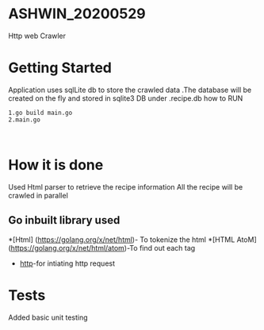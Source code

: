 # ASHWIN_20200529
Http web Crawler 
# Getting Started
 Application uses sqlLite db to store the crawled data .The database will be created on the fly
and stored in sqlite3 DB under .recipe.db
how to RUN
```
1.go build main.go
2.main.go



```
# How it is done 
 Used Html parser to retrieve the recipe information
 All the recipe will be crawled in parallel 
 
## Go inbuilt library used 

 *[Html] (https://golang.org/x/net/html)- To tokenize the html
 *[HTML AtoM] (https://golang.org/x/net/html/atom)-To find out each tag
 * [http](https://golang.org/pkg/net/http/)-for intiating http request 
 
 # Tests
  Added basic unit testing
